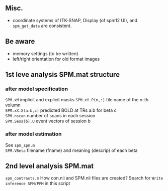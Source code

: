 ## Misc.

* coordinate systems of ITK-SNAP, Display (of spm12 UI), and `spm_get_data` are consistent. 

## Be aware
* memory settings (to be written)  
* left/right orientation for old format images

## 1st leve analysis SPM.mat structure

### after model specification
`SPM.xM` implicit and explicit masks
`SPM.xY.P(n,:)` file name of the n-th volumn  
`SPM.xX.X(a:b,c)` predicted BOLD at TRs a:b for beta c  
`SPM.nscan` number of scans in each session  
`SPM.Sess(b).U` event vectors of session b  

### after model estimation
See `spm_spm.m`  
`SPM.VBeta` filename (fname) and meaning (descrip) of each beta  

## 2nd level analysis SPM.mat

`spm_contrasts.m` How con.nii and SPM.nii files are created? Search for `Write inference SPM/PPM` in this script  
